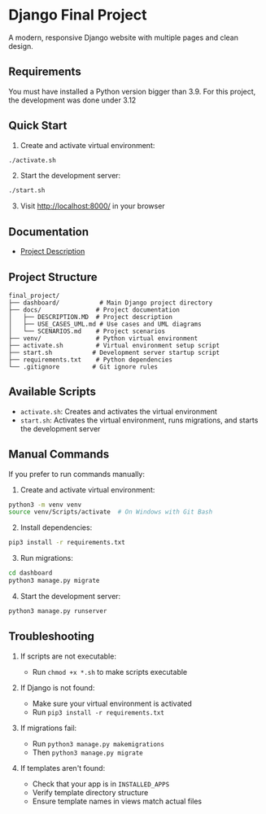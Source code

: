 # Django Final Project

A modern, responsive Django website with multiple pages and clean design.

## Requirements

You must have installed a Python version bigger than 3.9. For this project, the development was done under 3.12

## Quick Start

1. Create and activate virtual environment:

```bash
./activate.sh
```

2. Start the development server:

```bash
./start.sh
```

3. Visit <http://localhost:8000/> in your browser

## Documentation

- [Project Description](docs/DESCRIPTION.MD)

## Project Structure

```
final_project/
├── dashboard/           # Main Django project directory
├── docs/               # Project documentation
│   ├── DESCRIPTION.MD  # Project description
│   ├── USE_CASES_UML.md # Use cases and UML diagrams
│   └── SCENARIOS.md    # Project scenarios
├── venv/               # Python virtual environment
├── activate.sh         # Virtual environment setup script
├── start.sh           # Development server startup script
├── requirements.txt    # Python dependencies
└── .gitignore         # Git ignore rules
```

## Available Scripts

- `activate.sh`: Creates and activates the virtual environment
- `start.sh`: Activates the virtual environment, runs migrations, and starts the development server

## Manual Commands

If you prefer to run commands manually:

1. Create and activate virtual environment:

```bash
python3 -m venv venv
source venv/Scripts/activate  # On Windows with Git Bash
```

2. Install dependencies:

```bash
pip3 install -r requirements.txt
```

3. Run migrations:

```bash
cd dashboard
python3 manage.py migrate
```

4. Start the development server:

```bash
python3 manage.py runserver
```

## Troubleshooting

1. If scripts are not executable:
   - Run `chmod +x *.sh` to make scripts executable

2. If Django is not found:
   - Make sure your virtual environment is activated
   - Run `pip3 install -r requirements.txt`

3. If migrations fail:
   - Run `python3 manage.py makemigrations`
   - Then `python3 manage.py migrate`

4. If templates aren't found:
   - Check that your app is in `INSTALLED_APPS`
   - Verify template directory structure
   - Ensure template names in views match actual files
